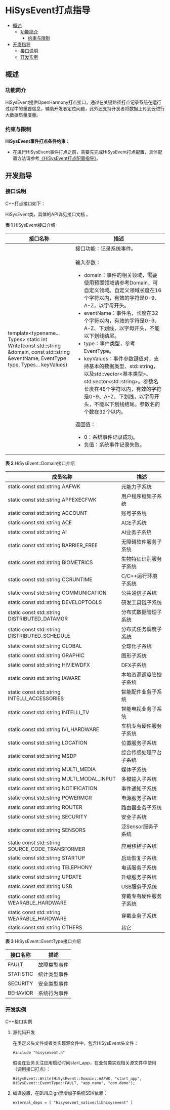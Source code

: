 # HiSysEvent打点指导<a name="ZH-CN_TOPIC_0000001231373947"></a>

-   [概述](#section77571101789)
    -   [功能简介](#section123133332175224)
        -   [约束与限制](#section123181432175224)
-   [开发指导](#section314416685113)
    -   [接口说明](#section13480315886)
    -   [开发实例](#section112771171317)

## 概述<a name="section77571101789"></a>

### 功能简介<a name="section123133332175224"></a>

HiSysEvent提供OpenHarmony打点接口，通过在关键路径打点记录系统在运行过程中的重要信息，辅助开发者定位问题，此外还支持开发者将数据上传到云进行大数据质量度量。

### 约束与限制<a name="section123181432175224"></a>

**HiSysEvent事件打点条件约束：**

- 在进行HiSysEvent事件打点之前，需要先完成HiSysEvent打点配置，具体配置方法请参考[《HiSysEvent打点配置指导》](subsys-dfx-hisysevent-logging-config.md)。

## 开发指导<a name="section314416685113"></a>

### 接口说明<a name="section13480315886"></a>

C++打点接口如下：

HiSysEvent类，具体的API详见接口文档 。

**表 1**  HiSysEvent接口介绍

| 接口名称 | 描述  |
| -------- | --------- |
| template&lt;typename... Types&gt; static int Write(const std::string &amp;domain, const std::string &amp;eventName, EventType type, Types... keyValues) | 接口功能：记录系统事件。<br><br>输入参数：<ul><li>domain：事件的相关领域，需要使用预置领域请参考Domain，可自定义领域。自定义领域长度在16个字符以内，有效的字符是0-9、A-Z，以字母开头。</li><li>eventName：事件名，长度在32个字符以内，有效的字符是0-9、A-Z、下划线，以字母开头，不能以下划线结尾。</li><li>type：事件类型，参考EventType。</li><li>keyValues：事件参数键值对，支持基本的数据类型、std::string，以及std::vector&lt;基本类型&gt;、std:vector&lt;std::string&gt;。参数名长度在48个字符以内，有效的字符是0-9、A-Z、下划线，以字母开头，不能以下划线结尾。参数名的个数在32个以内。</li></ul>返回值：<ul><li>0：系统事件记录成功。</li><li>负值：系统事件记录失败。</li></ul> |

**表 2**  HiSysEvent::Domain接口介绍

| 成员名称 | 描述  |
| -------- | --------- |
| static const std::string AAFWK | 元能力子系统 |
| static const std::string APPEXECFWK | 用户程序框架子系统 |
| static const std::string ACCOUNT | 账号子系统 |
| static const std::string ACE | ACE子系统 |
| static const std::string AI | AI业务子系统 |
| static const std::string BARRIER_FREE | 无障碍软件服务子系统 |
| static const std::string BIOMETRICS | 生物特征识别服务子系统 |
| static const std::string CCRUNTIME |C/C++运行环境子系统 |
| static const std::string COMMUNICATION | 公共通信子系统 |
| static const std::string DEVELOPTOOLS | 研发工具链子系统 |
| static const std::string DISTRIBUTED_DATAMGR | 分布式数据管理子系统 |
| static const std::string DISTRIBUTED_SCHEDULE | 分布式任务调度子系统 |
| static const std::string GLOBAL | 全球化子系统 |
| static const std::string GRAPHIC | 图形子系统 |
| static const std::string HIVIEWDFX | DFX子系统 |
| static const std::string IAWARE | 本地资源调度管控子系统 |
| static const std::string INTELLI_ACCESSORIES | 智能配件业务子系统 |
| static const std::string INTELLI_TV | 智能电视业务子系统 |
| static const std::string IVI_HARDWARE | 车机专有硬件服务子系统 |
| static const std::string LOCATION | 位置服务子系统 |
| static const std::string MSDP | 综合传感处理平台子系统 |
| static const std::string MULTI_MEDIA | 媒体子系统 |
| static const std::string MULTI_MODAL_INPUT | 多模输入子系统 |
| static const std::string NOTIFICATION | 事件通知子系统 |
| static const std::string POWERMGR | 电源服务子系统 |
| static const std::string ROUTER | 路由器业务子系统 |
| static const std::string SECURITY | 安全子系统 |
| static const std::string SENSORS | 泛Sensor服务子系统 |
| static const std::string SOURCE_CODE_TRANSFORMER | 应用移植子系统 |
| static const std::string STARTUP | 启动恢复子系统 |
| static const std::string TELEPHONY | 电话服务子系统 |
| static const std::string UPDATE | 升级服务子系统 |
| static const std::string USB | USB服务子系统 |
| static const std::string WEARABLE_HARDWARE | 穿戴专有硬件服务子系统 |
| static const std::string WEARABLE_HARDWARE | 穿戴业务子系统 |
| static const std::string OTHERS | 其它 |

**表 3**  HiSysEvent::EventType接口介绍

| 接口名称 | 描述  |
| -------- | --------- |
| FAULT | 故障类型事件 |
| STATISTIC | 统计类型事件 |
| SECURITY | 安全类型事件 |
| BEHAVIOR | 系统行为事件 |

### 开发实例<a name="section112771171317"></a>

C++接口实例

1.  源代码开发

    在类定义头文件或者类实现源文件中，包含HiSysEvent头文件：

    ```
    #include "hisysevent.h"
    ```

    假设在业务关注应用启动时间start\_app，在业务类实现相关源文件中使用（调用接口打点）：

    ```
    HiSysEvent::Write(HiSysEvent::Domain::AAFWK, "start_app", HiSysEvent::EventType::FAULT, "app_name", "com.demo");
    ```

2.  编译设置，在BUILD.gn里增加子系统SDK依赖：

    ```
    external_deps = [ "hisysevent_native:libhisysevent" ]
    ```
